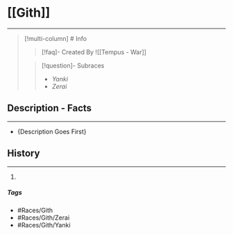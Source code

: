 # [[Gith]]
---
>[!multi-column] # Info
>>[!faq]- Created By
>>![[Tempus - War]]
>
>>[!question]-  Subraces
>> - *Yanki*
>> - *Zerai*

## Description - Facts
---
- {Description Goes First}

## History
---
1. 

##### Tags
- #Races/Gith 
- #Races/Gith/Zerai
- #Races/Gith/Yanki 